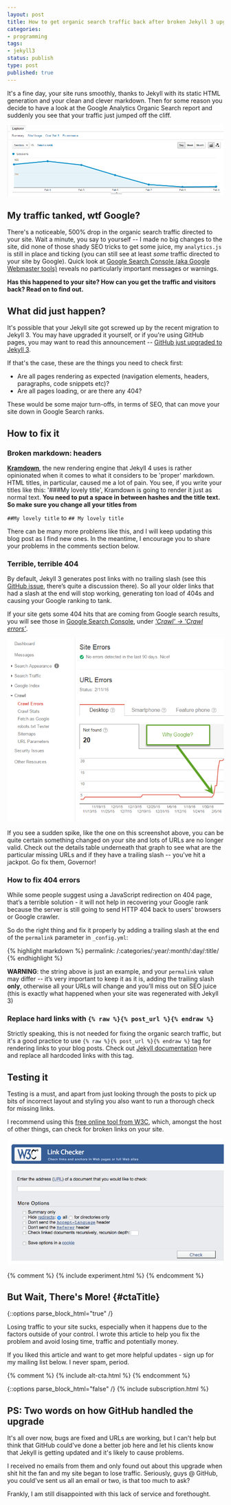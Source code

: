 ```yaml
---
layout: post
title: How to get organic search traffic back after broken Jekyll 3 upgrade
categories:
- programming
tags:
- jekyll3
status: publish
type: post
published: true
---
```

It's a fine day, your site runs smoothly, thanks to Jekyll with its static HTML generation and your
clean and clever markdown. Then for some reason you decide to have a look at the Google Analytics
Organic Search report and suddenly you see that your traffic just jumped off the cliff.

![Sudden drop in Google Analytics Organic Search Results][1]

## My traffic tanked, wtf Google?

There's a noticeable, 500% drop in the organic search traffic directed to your site. Wait a minute,
you say to yourself -- I made no big changes to the site, did none of those shady SEO tricks to get
some juice, my `analytics.js` is still in place and ticking (you can still see at least _some_
traffic directed to your site by Google). Quick look at [Google Search Console (aka Google Webmaster tools)][2] 
reveals no particularly important messages or warnings.

__Has this happened to your site? How can you get the traffic and visitors back? Read on to find out.__

## What did just happen?

It's possible that your Jekyll site got screwed up by the recent migration to Jekyll 3. You may have
upgraded it yourself, or if you're using GitHub pages, you may want to read this announcement --
[GitHub just upgraded to Jekyll 3][3].

If that's the case, these are the things you need to check first:

 - Are all pages rendering as expected (navigation elements, headers, paragraphs, code snippets etc)?
 - Are all pages loading, or are there any 404?

These would be some major turn-offs, in terms of SEO, that can move your site down in Google Search
ranks.

## How to fix it

### Broken markdown: headers

[__Kramdown__][4], the new rendering engine that Jekyll 4 uses is rather opinionated when it comes
to what it considers to be 'proper' markdown. HTML titles, in particular, caused me a lot of
pain.  You see, if you write your titles like this: '\#\#\#My lovely title', Kramdown is going to
render it just as normal text. __You need to put a space in between hashes and the title text.
So make sure you change all your titles from__

`##My lovely title` to `## My lovely title`

There can be many more problems like this, and I will keep updating this blog post as I find new
ones.  In the meantime, I encourage you to share your problems in the comments section below.

### Terrible, terrible 404
By default, Jekyll 3 generates post links with no trailing slash (see this [GitHub issue][5], there’s
quite a discussion there). So all your older links that had a slash at the end will stop working,
generating ton load of 404s and causing your Google ranking to tank.

If your site gets some 404 hits that are coming from Google search results, you will see those in
[Google Search Console][2], under [_'Crawl' -> 'Crawl errors'_][7].

![Crawl Errors shows you 404s][6]

If you see a sudden spike, like the one on this screenshot above, you can be quite certain something
changed on your site and lots of URLs are no longer valid. Check out the details table underneath
that graph to see what are the particular missing URLs and if they have a trailing slash -- you've
hit a jackpot. Go fix them, Governor!

### How to fix 404 errors

While some people suggest using a JavaScript redirection on 404 page, that’s a terrible solution -
it will not help in recovering your Google rank because the server is still going to send HTTP 404
back to users' browsers or Google crawler.

So do the right thing and fix it properly by adding a trailing slash at the end of the `permalink`
parameter in `_config.yml`:

{% highlight markdown %}
permalink: /:categories/:year/:month/:day/:title/
{% endhighlight %}

__WARNING__: the string above is just an example, and your `permalink` value may differ -- it’s very
important to keep it as it is, adding the trailing slash __only__, otherwise all your URLs will
change and you’ll miss out on SEO juice (this is exactly what happened when your site was
regenerated with Jekyll 3)

### Replace hard links with `{% raw %}{% post_url %}{% endraw %}`
Strictly speaking, this is not needed for fixing the organic search traffic, but it's a good practice
to use `{% raw %}{% post_url %}{% endraw %}` tag for rendering links to your blog posts. Check out [Jekyll documentation][8] 
here and replace all hardcoded links with this tag.

## Testing it
Testing is a must, and apart from just looking through the posts to pick up bits of incorrect
layout and styling you also want to run a thorough check for missing links.

I recommend using this [free online tool from W3C][9], which, amongst the host of other things, can check for
broken links on your site.

![W3C Validator tool][10]

{% comment %}
{% include experiment.html %}
{% endcomment %}

## But Wait, There's More! {#ctaTitle}

{::options parse_block_html="true" /}
<div id="ctaCopy">
Losing traffic to your site sucks, especially when it happens due to the factors outside of your
control. I wrote this article to help you fix the problem and avoid losing time, traffic and
potentially money.

If you liked this article and want to get more helpful updates - sign up for my mailing list below. 
I never spam, period.
</div>

{% comment %}
{% include alt-cta.html %}
{% endcomment %}

{::options parse_block_html="false" /}
{% include subscription.html %}

## PS: Two words on how GitHub handled the upgrade
It's all over now, bugs are fixed and URLs are working, but I can't help but think that GitHub
could've done a better job here and let his clients know that Jekyll is getting updated and it's
likely to cause problems.

I received no emails from them and only found out about this upgrade when shit hit the fan and my site
began to lose traffic. Seriously, guys @ GitHub, you could've sent us all an email or two, is that too
much to ask?

Frankly, I am still disappointed with this lack of service and forethought.

[1]:/img/jekyll/drop.png
[2]:https://www.google.com/webmasters/tools/
[3]:https://github.com/blog/2100-github-pages-now-faster-and-simpler-with-jekyll-3-0
[4]:http://kramdown.gettalong.org
[5]:https://github.com/jekyll/jekyll/issues/4440
[6]:/img/jekyll/404s.png
[7]:https://www.google.com/webmasters/tools/crawl-errors
[8]:http://jekyllrb.com/docs/templates/#post-url
[9]:https://validator.w3.org/checklink
[10]:/img/jekyll/w3cvalidator.png
